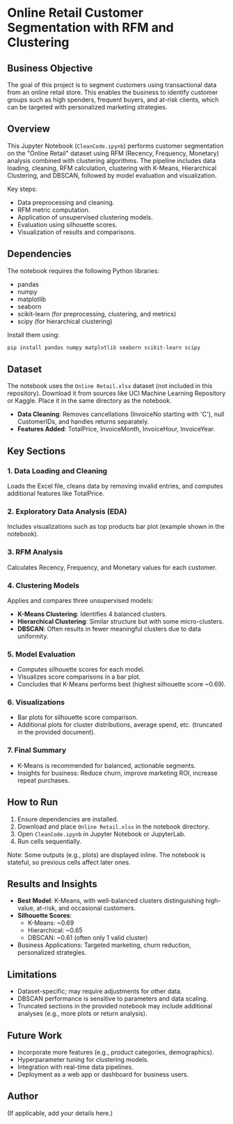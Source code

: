 # Online Retail Customer Segmentation with RFM and Clustering

## Business Objective
The goal of this project is to segment customers using transactional data from an online retail store. This enables the business to identify customer groups such as high spenders, frequent buyers, and at-risk clients, which can be targeted with personalized marketing strategies.

## Overview
This Jupyter Notebook (`CleanCode.ipynb`) performs customer segmentation on the "Online Retail" dataset using RFM (Recency, Frequency, Monetary) analysis combined with clustering algorithms. The pipeline includes data loading, cleaning, RFM calculation, clustering with K-Means, Hierarchical Clustering, and DBSCAN, followed by model evaluation and visualization.

Key steps:
- Data preprocessing and cleaning.
- RFM metric computation.
- Application of unsupervised clustering models.
- Evaluation using silhouette scores.
- Visualization of results and comparisons.

## Dependencies
The notebook requires the following Python libraries:
- pandas
- numpy
- matplotlib
- seaborn
- scikit-learn (for preprocessing, clustering, and metrics)
- scipy (for hierarchical clustering)

Install them using:
```bash
pip install pandas numpy matplotlib seaborn scikit-learn scipy
```

## Dataset
The notebook uses the `Online Retail.xlsx` dataset (not included in this repository). Download it from sources like UCI Machine Learning Repository or Kaggle. Place it in the same directory as the notebook.

- **Data Cleaning**: Removes cancellations (InvoiceNo starting with 'C'), null CustomerIDs, and handles returns separately.
- **Features Added**: TotalPrice, InvoiceMonth, InvoiceHour, InvoiceYear.

## Key Sections

### 1. Data Loading and Cleaning
Loads the Excel file, cleans data by removing invalid entries, and computes additional features like TotalPrice.

### 2. Exploratory Data Analysis (EDA)
Includes visualizations such as top products bar plot (example shown in the notebook).

### 3. RFM Analysis
Calculates Recency, Frequency, and Monetary values for each customer.

### 4. Clustering Models
Applies and compares three unsupervised models:
- **K-Means Clustering**: Identifies 4 balanced clusters.
- **Hierarchical Clustering**: Similar structure but with some micro-clusters.
- **DBSCAN**: Often results in fewer meaningful clusters due to data uniformity.

### 5. Model Evaluation
- Computes silhouette scores for each model.
- Visualizes score comparisons in a bar plot.
- Concludes that K-Means performs best (highest silhouette score ~0.69).

### 6. Visualizations
- Bar plots for silhouette score comparison.
- Additional plots for cluster distributions, average spend, etc. (truncated in the provided document).

### 7. Final Summary
- K-Means is recommended for balanced, actionable segments.
- Insights for business: Reduce churn, improve marketing ROI, increase repeat purchases.

## How to Run
1. Ensure dependencies are installed.
2. Download and place `Online Retail.xlsx` in the notebook directory.
3. Open `CleanCode.ipynb` in Jupyter Notebook or JupyterLab.
4. Run cells sequentially.

Note: Some outputs (e.g., plots) are displayed inline. The notebook is stateful, so previous cells affect later ones.

## Results and Insights
- **Best Model**: K-Means, with well-balanced clusters distinguishing high-value, at-risk, and occasional customers.
- **Silhouette Scores**:
  - K-Means: ~0.69
  - Hierarchical: ~0.65
  - DBSCAN: ~0.61 (often only 1 valid cluster)
- Business Applications: Targeted marketing, churn reduction, personalized strategies.

## Limitations
- Dataset-specific; may require adjustments for other data.
- DBSCAN performance is sensitive to parameters and data scaling.
- Truncated sections in the provided notebook may include additional analyses (e.g., more plots or return analysis).

## Future Work
- Incorporate more features (e.g., product categories, demographics).
- Hyperparameter tuning for clustering models.
- Integration with real-time data pipelines.
- Deployment as a web app or dashboard for business users.

## Author
(If applicable, add your details here.)
